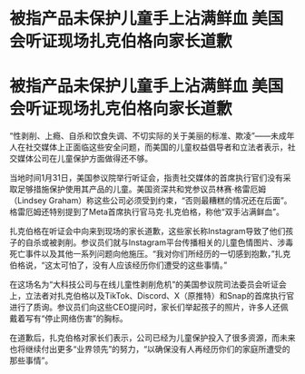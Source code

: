 # 被指产品未保护儿童手上沾满鲜血 美国会听证现场扎克伯格向家长道歉

# 被指产品未保护儿童手上沾满鲜血 美国会听证现场扎克伯格向家长道歉

“性剥削、上瘾、自杀和饮食失调、不切实际的关于美丽的标准、欺凌”——未成年人在社交媒体上正面临这些安全问题，而美国的儿童权益倡导者和立法者表示，社交媒体公司在儿童保护方面做得还不够。

当地时间1月31日，美国参议院举行听证会，指责社交媒体的首席执行官们没有采取足够措施保护使用其产品的儿童。美国资深共和党参议员林赛·格雷厄姆（Lindsey
Graham）称这些公司必须受到约束，“否则最糟糕的情况还在后面”。格雷厄姆还特别提到了Meta首席执行官马克·扎克伯格，称他“双手沾满鲜血”。

扎克伯格在听证会中向来到现场的家长道歉，这些家长称Instagram导致了他们孩子的自杀或被剥削。参议员们就与Instagram平台传播相关的儿童色情图片、涉毒死亡事件以及其他一系列问题向他施压。“我对你们所经历的一切感到抱歉，”扎克伯格说，“这太可怕了，没有人应该经历你们遭受的这些事情。”

在这场名为“大科技公司与在线儿童性剥削危机”的美国参议院司法委员会听证会上，立法者对扎克伯格以及TikTok、Discord、X（原推特）和Snap的首席执行官进行了质询。参议员们向这些CEO提问时，家长们举起孩子的照片，许多人还佩戴着写有“停止网络伤害”的胸标。

在道歉后，扎克伯格对家长们表示，公司已经为儿童保护投入了很多资源，而未来也将继续付出更多“业界领先”的努力，“以确保没有人再经历你们的家庭所遭受的那些事情”。

